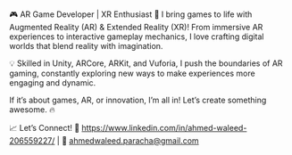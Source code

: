 🎮 AR Game Developer | XR Enthusiast 🚀
I bring games to life with Augmented Reality (AR) & Extended Reality (XR)! From immersive AR experiences to interactive gameplay mechanics, I love crafting digital worlds that blend reality with imagination.

💡 Skilled in Unity, ARCore, ARKit, and Vuforia, I push the boundaries of AR gaming, constantly exploring new ways to make experiences more engaging and dynamic.

If it’s about games, AR, or innovation, I’m all in! Let’s create something awesome. 🔥

📈 Let’s Connect!
💼 https://www.linkedin.com/in/ahmed-waleed-206559227/ | 📩 ahmedwaleed.paracha@gmail.com

